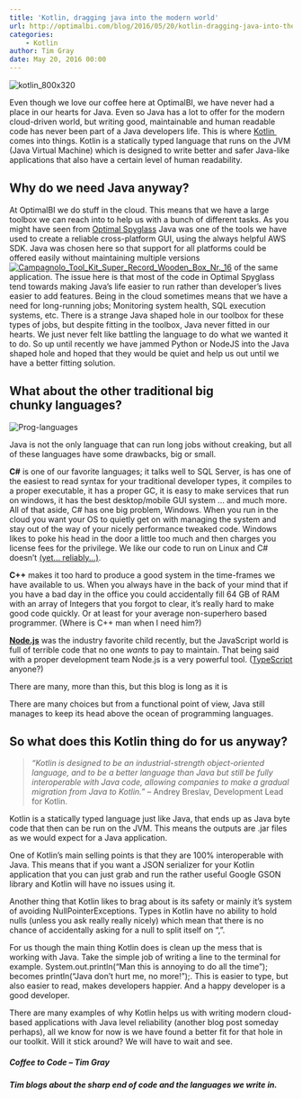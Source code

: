 ```yaml
---
title: 'Kotlin, dragging java into the modern world'
url: http://optimalbi.com/blog/2016/05/20/kotlin-dragging-java-into-the-modern-world/
categories:
    - Kotlin
author: Tim Gray
date: May 20, 2016 00:00
---
```

![kotlin_800x320](http://35gd0g2fpmpc2rmy8u1ld360.wpengine.netdna-cdn.com/wp-content/uploads/2016/05/kotlin_800x320.png)

Even though we love our coffee here at OptimalBI, we have never had a place in our hearts for Java. Even so Java has a lot to offer for the modern cloud-driven world, but writing good, maintainable and human readable code has never been part of a Java developers life.
This is where [Kotlin ](https://kotlinlang.org/) comes into things. Kotlin is a statically typed language that runs on the JVM (Java Virtual Machine) which is designed to write better and safer Java-like applications that also have a certain level of human readability.

## Why do we need Java anyway?

At OptimalBI we do stuff in the cloud. This means that we have a large toolbox we can reach into to help us with a bunch of different tasks. As you might have seen from [Optimal Spyglass](https://github.com/OptimalBI/optimal-spyglass-open-source) Java was one of the tools we have used to create a reliable cross-platform GUI, using the always helpful AWS SDK. Java was chosen here so that support for all platforms could be offered easily without maintaining multiple versions[![Campagnolo_Tool_Kit_Super_Record_Wooden_Box_Nr._16](http://35gd0g2fpmpc2rmy8u1ld360.wpengine.netdna-cdn.com/wp-content/uploads/2016/05/Campagnolo_Tool_Kit_Super_Record_Wooden_Box_Nr._16-300x225.jpg)](http://35gd0g2fpmpc2rmy8u1ld360.wpengine.netdna-cdn.com/wp-content/uploads/2016/05/Campagnolo_Tool_Kit_Super_Record_Wooden_Box_Nr._16.jpg) of the same application. The issue here is that most of the code in Optimal Spyglass tend towards making Java’s life easier to run rather than developer’s lives easier to add features.
Being in the cloud sometimes means that we have a need for long-running jobs; Monitoring system health, SQL execution systems, etc. There is a strange Java shaped hole in our toolbox for these types of jobs, but despite fitting in the toolbox, Java never fitted in our hearts. We just never felt like battling the language to do what we wanted it to do. So up until recently we have jammed Python or NodeJS into the Java shaped hole and hoped that they would be quiet and help us out until we have a better fitting solution.

## What about the other traditional big chunky languages?

![Prog-languages](http://35gd0g2fpmpc2rmy8u1ld360.wpengine.netdna-cdn.com/wp-content/uploads/2016/05/Prog-languages-300x125.png)

Java is not the only language that can run long jobs without creaking, but all of these languages have some drawbacks, big or small.

**C#** is one of our favorite languages; it talks well to SQL Server, is has one of the easiest to read syntax for your traditional developer types, it compiles to a proper executable, it has a proper GC, it is easy to make services that run on windows, it has the best desktop/mobile GUI system ... and much more. All of that aside, C# has one big problem, Windows. When you run in the cloud you want your OS to quietly get on with managing the system and stay out of the way of your nicely performance tweaked code. Windows likes to poke his head in the door a little too much and then charges you license fees for the privilege. We like our code to run on Linux and C# doesn’t [(yet... reliably...)](https://dotnet.github.io/).

**C++** makes it too hard to produce a good system in the time-frames we have available to us. When you always have in the back of your mind that if you have a bad day in the office you could accidentally fill 64 GB of RAM with an array of Integers that you forgot to clear, it’s really hard to make good code quickly. Or at least for your average non-superhero based programmer. (Where is C++ man when I need him?)

[**Node.js**](https://nodejs.org) was the industry favorite child recently, but the JavaScript world is full of terrible code that no one _wants_ to pay to maintain. That being said with a proper development team Node.js is a very powerful tool. ([TypeScript](https://www.typescriptlang.org) anyone?)

There are many, more than this, but this blog is long as it is

There are many choices but from a functional point of view, Java still manages to keep its head above the ocean of programming languages.

## So what does this Kotlin thing do for us anyway?

> _“Kotlin is designed to be an industrial-strength object-oriented language, and to be a better language than Java but still be fully interoperable with Java code, allowing companies to make a gradual migration from Java to Kotlin.”_ – Andrey Breslav, Development Lead for Kotlin.

Kotlin is a statically typed language just like Java, that ends up as Java byte code that then can be run on the JVM. This means the outputs are .jar files as we would expect for a Java application.

One of Kotlin’s main selling points is that they are 100% interoperable with Java. This means that if you want a JSON serializer for your Kotlin application that you can just grab and run the rather useful Google GSON library and Kotlin will have no issues using it.

Another thing that Kotlin likes to brag about is its safety or mainly it’s system of avoiding NullPointerExceptions. Types in Kotlin have no ability to hold nulls (unless you ask really really nicely) which mean that there is no chance of accidentally asking for a null to split itself on “,”.

For us though the main thing Kotlin does is clean up the mess that is working with Java. Take the simple job of writing a line to the terminal for example. System.out.println(“Man this is annoying to do all the time”); becomes println(“Java don’t hurt me, no more!”);. This is easier to type, but also easier to read, makes developers happier. And a happy developer is a good developer.

There are many examples of why Kotlin helps us with writing modern cloud-based applications with Java level reliability (another blog post someday perhaps), all we know for now is we have found a better fit for that hole in our toolkit. Will it stick around? We will have to wait and see.

##### _Coffee to Code – Tim Gray_

##### _Tim blogs about the sharp end of code and the languages we write in._

